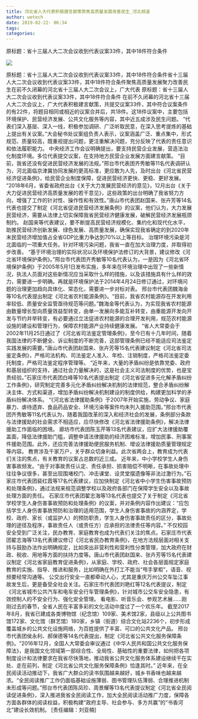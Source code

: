 ```yaml
---
title: 河北省人大代表积极建言献策聚焦高质量发展改善民生_河北频道
author: wetech
date: 2019-02-22- 06:34
tags: 
categories: 
---
```

原标题：省十三届人大二次会议收到代表议案33件，其中18件符合条件
<!-- more -->
                
<img align="center" border="0" src="http://p2.ifengimg.com/a/2016/0810/204c433878d5cf9size1_w16_h16.png" />
                
            
原标题：省十三届人大二次会议收到代表议案33件，其中18件符合条件省十三届人大二次会议收到代表议案33件，其中18件符合条件聚焦高质量发展聚力改善民生在前不久闭幕的河北省十三届人大二次会议上，广大代表
原标题：省十三届人大二次会议收到代表议案33件，其中18件符合条件
在前不久闭幕的河北省十三届人大二次会议上，广大代表积极建言献策，共提交议案33件，其中符合议案条件的有22件，将题目相同或相近的议案合并后，共18件。这18件议案中，主要包括环境保护、民营经济发展、公共文化服务等内容，其中近五成涉及民生问题。
“代表们深入基层、深入一线，积极参加调研、广泛听取民意，在深入思考提炼的基础上提出有关议案。”大会秘书处议案组负责人表示，议案涵盖广泛、重点集中，形式规范、质量较高，既重视提出问题，更注重解决问题，充分反映了代表的责任意识和依法履职能力。
中央经济工作会议明确提出，要支持民营企业发展，营造法治化制度环境。多位代表提交议案，在支持地方民营企业发展方面建言献策。
“目前，我省还没有促进民营经济发展的法规。”邢台市代表团齐秀敏等11名代表调研认为，河北面临京津冀协同发展的更高标准，更应敢为人先，及时出台《河北省民营经济促进条例》，给民营企业制度保障，促进民营经济更快、更稳、更好发展。
“2018年6月，省委省政府出台《关于大力发展民营经济的意见》，12月出台《关于大力促进民营经济高质量发展的若干意见》，这些政策的出台明确了我省努力方向，增强了工作的针对性、操作性和有效性。”唐山市代表团赵国来、张卉芳等14名代表也提交了制定《河北省促进民营经济发展条例》的议案，他们认为，大力发展民营经济，需要从法律上切实保障我省民营经济健康发展，破解民营经济发展瓶颈制约。
赵国来等代表建议，要不断提高民营经济规模化、集约化和现代化水平，助推民营经济创新发展、绿色发展、高质量发展，确保实现我省确定的到2020年末民营经济增加值占全省GDP比重力争达到70%以上等目标。
治理环境污染是河北面临的一项重大任务。针对环境污染问题，我省一直在加大治理力度，并取得初步改善。
“基于环境治理的实际状况以及环境保护法修订的大背景，建议修改《河北省环境保护条例》。”邢台市代表团齐秀敏等10名代表认为，一是因为《河北省环境保护条例》于2005年5月1日发布实施，多年来在环境治理中出现了一些新情况，执法人员面对这些新情况应当采取什么样的措施，以及该措施具有什么样的效力，需要进一步明确。再就是环境保护法于2014年4月24日修订通过，对环境问题的治理更加趋向具体化、常态化，需要进一步对标对表。
邢台市代表团魏海金等10名代表提出制定《河北省农村能源条例》。“目前，我省农村能源存在开发利用率较低、质量安全监管亟待规范等问题。”魏海金等代表认为，为实现我省农村能源由数量增长型向质量效益型转变，由单一发展向多能互补转变，由重能源开发向开发与节约并举转变，有必要通过立法促进农村能源的合理开发利用，规范农村能源设施的建设和管理行为，保障农村能源产业持续健康发展。
“省人大常委会于2002年11月25日通过了《河北省司法鉴定管理条例》，至今已有十几年时间，随着我国法律的不断健全、诉讼制度的不断完善，这部管理条例已经不能适应司法鉴定实践发展的需要。”唐山市代表团赵国来、张卉芳等15名代表建议制定《河北省司法鉴定条例》，严格司法机构、司法鉴定人准入、年检、注销制度，严格司法鉴定委托制度，严格司法鉴定程序管理等。
“近年来，大量的矛盾纠纷是依靠党委、政府和基层组织的支持，通过社会力量解决的，这是社会主义司法制度的优势，也是宝贵经验。”石家庄市代表团白峰等10名代表提出制定《河北省促进多元化解矛盾纠纷工作条例》，研究制定完善多元化矛盾纠纷解决机制的法律规范，整合矛盾纠纷解决主体、方式和渠道，增加矛盾纠纷解决机制建设的制度供给，构建更加科学的矛盾纠纷解决体系。
“《河北省法律援助条例》于2007年开始实施，劳动争议、家庭暴力、虐待遗弃、食品药品安全、环境污染等案件均未列入援助范围。”邢台市代表团齐秀敏等11名代表认为，随着我国改革的深入和经济社会的发展，条例部分条款与法律援助的社会需求不相适应，应尽快修改《河北省法律援助条例》，解决法律援助工作面临的困境。
廊坊市代表团陈玉芹等13名代表建议，应扩大法律援助覆盖面，降低法律援助门槛，调整申请法律援助的经济困难标准，增加民事、刑事案件援助范围。此外，还应完善法律援助便民服务机制、增设法律援助质量管理规定等内容。
教育涉及千家万户，关乎群众切身利益。此次省两会上，教育成为代表们关注的焦点，有关教育的议案占总数的近三成。
近年来，中小学校学生人身伤害事故频发。“由于对事故责任认定、责任承担、损害赔偿不明晰，在事故处理中往往争议很多，甚至出现围堵校门、冲击课堂、设灵堂摆遗像等非法过激行为。”石家庄市代表团裴红霞等17名代表建议，应加快制定《河北省中小学生伤害事故预防和处理条例》，通过法规来规范调整学校以及政府各部门在保障学生安全以及事故处理方面的责任。
石家庄市代表团翟志海等13名代表也提交了关于制定《河北省学校学生人身伤害事故预防和处理条例》的议案，并对条例内容作出建议：“应包括学生人身伤害事故预防和治理的适用范围，学生人身伤害事故的内涵界定，学校、政府、家长（或监护人）的预防职责，学生人身伤害事故责任的区分，事故处理的途径及程序，事故责任人（或责任方）应承担的法律责任等内容。”
不仅校园安全受到广泛关注，民办教育、家庭教育也成为代表们关注的焦点。石家庄市代表团翟志海等13名代表建议修订《河北省民办教育条例》，在地方法规层面对相关支持与鼓励办法作出明确规定，比如突出非营利性和营利性分类管理，加大政府在财政、税收、用地等方面的扶持力度等。唐山市代表团赵国来、张卉芳等15名代表建议制定《河北省家庭教育促进条例》，从家庭、学校、政府、社会各层面规定家庭教育的实施、指导、推进和服务，比如明确在外打工不能当“甩手掌柜”，语音、视频要经常沟通等。
公交出行安全一直都牵动人心，尤其是重庆万州公交车坠江事故发生后，更是备受全社会关注。石家庄市代表团刘艳红等12名代表提议，制定《河北省城市公共汽车和电车安全行车管理条例》，针对城市公交车安全隐患，有效控制人的不安全行为、强化安全管理。
看电影、听音乐会、参观艺术展……刚刚过去的春节，全省人民在丰富多彩的文化活动中度过了一个欢乐年。
截至2017年8月，我省已建成各类博物馆（纪念馆）109家、美术馆2家，县级以上公共图书馆172家、文化馆（群艺馆）180家，乡镇（街道）综合文化站2236个，初步形成覆盖城乡的公共文化设施网络，为百姓提供了丰富、可口的公共文化产品。
邢台市代表团侯永利、郝保德等14名代表提出，制定《河北省公共文化服务保障条例》。“2016年12月，全国人大常委会审议通过《中华人民共和国公共文化服务保障法》，是我国文化领域第一部综合性、全局性、基础性的重要法律，如何把各项制度设计和法律要求在我省尽快落地，推动我省公共文化服务体系建设继续干在实处、走在前列，制定《河北省公共文化服务保障条例》恰逢其时。”
近年来，在全民阅读活动推动下，我省广大群众的读书氛围越来越好，城乡书香味也越来越浓。“全民阅读推广工作仍面临基础设施薄弱、图书管理队伍薄弱、合理推进机制未形成等问题。”邢台市代表团陈凤珍、周景耀等13名代表提议制定《河北省全民阅读促进条例》，深入推进我省全民阅读工作，加大全民阅读活动推广力度，保障各方面各群体的阅读权益，积极构建“政府主导、社会参与、多方共赢”的“书香河北”建设长效机制。
[责任编辑：刘亚楠]
            
